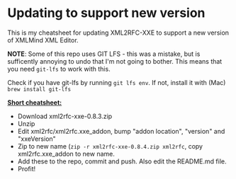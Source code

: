 # Updating to support new version

This is my cheatsheet for updating XML2RFC-XXE to support a new version of XMLMind XML Editor.



**NOTE**: Some of this repo uses GIT LFS - this was a mistake, but is sufficently annoying to undo that I'm not going to bother. This means that you need `git-lfs` to work with this. 

Check if you have git-lfs by running `git lfs env`. If not, install it with (Mac) ```brew install git-lfs```



**<u>Short cheatsheet:</u>**

* Download xml2rfc-xxe-0.8.3.zip
* Unzip
* Edit xml2rfc/xml2rfc.xxe_addon, bump "addon location", "version" and "xxeVersion"
* Zip to new name (```zip -r xml2rfc-xxe-0.8.4.zip xml2rfc```, copy xml2rfc.xxe_addon to new name.
* Add these to the repo, commit and push. Also edit the README.md file.
* Profit!

